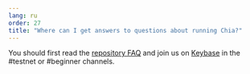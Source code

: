 ```yaml
---
lang: ru
order: 27
title: "Where can I get answers to questions about running Chia?"
---
```


You should first read the [repository FAQ](https://github.com/Chia-Network/chia-blockchain/wiki/FAQ) and  join us on [Keybase](https://keybase.io/team/chia_network.public) in the #testnet or #beginner channels.
